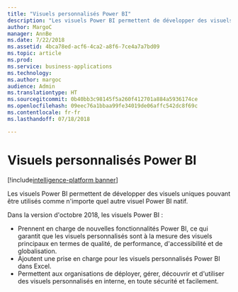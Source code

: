 ```yaml
---
title: "Visuels personnalisés Power BI"
description: "Les visuels Power BI permettent de développer des visuels uniques pouvant être utilisés comme n'importe quel autre visuel Power BI natif."
author: MargoC
manager: AnnBe
ms.date: 7/22/2018
ms.assetid: 4bca78ed-acf6-4ca2-a8f6-7ce4a7a7bd09
ms.topic: article
ms.prod: 
ms.service: business-applications
ms.technology: 
ms.author: margoc
audience: Admin
ms.translationtype: HT
ms.sourcegitcommit: 0b40bb3c98145f5a260f412701a884a5936174ce
ms.openlocfilehash: 09eec76a1bbaa99fe34019de06affc542dc8f69c
ms.contentlocale: fr-fr
ms.lasthandoff: 07/18/2018

---
```


# <a name="power-bi-custom-visuals"></a>Visuels personnalisés Power BI

[!include[intelligence-platform banner](../../includes/intelligence-platform.md)]



Les visuels Power BI permettent de développer des visuels uniques pouvant être utilisés comme n'importe quel autre visuel Power BI natif.

Dans la version d'octobre 2018, les visuels Power BI :

- Prennent en charge de nouvelles fonctionnalités Power BI, ce qui garantit que les visuels personnalisés sont à la mesure des visuels principaux en termes de qualité, de performance, d'accessibilité et de globalisation.
- Ajoutent une prise en charge pour les visuels personnalisés Power BI dans Excel.
- Permettent aux organisations de déployer, gérer, découvrir et d'utiliser des visuels personnalisés en interne, en toute sécurité et facilement.





